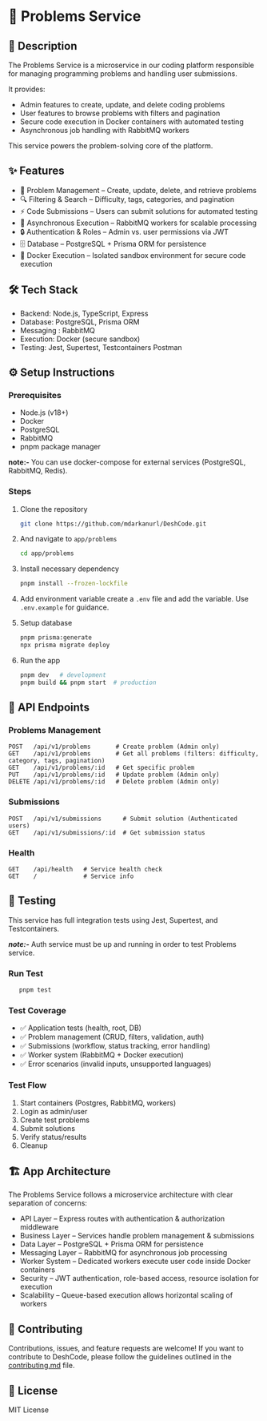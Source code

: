 # 🚀 Problems Service

## 📖 Description
The Problems Service is a microservice in our coding platform responsible for managing programming problems and handling user submissions.

It provides:
- Admin features to create, update, and delete coding problems
- User features to browse problems with filters and pagination
- Secure code execution in Docker containers with automated testing
- Asynchronous job handling with RabbitMQ workers

This service powers the problem-solving core of the platform.

## ✨ Features
- 📝 Problem Management – Create, update, delete, and retrieve problems
- 🔍 Filtering & Search – Difficulty, tags, categories, and pagination
- ⚡ Code Submissions – Users can submit solutions for automated testing
- 🐇 Asynchronous Execution – RabbitMQ workers for scalable processing
- 🔒 Authentication & Roles – Admin vs. user permissions via JWT
- 🗄 Database – PostgreSQL + Prisma ORM for persistence
- 🐳 Docker Execution – Isolated sandbox environment for secure code execution

## 🛠 Tech Stack
- Backend: Node.js, TypeScript, Express
- Database: PostgreSQL, Prisma ORM
- Messaging : RabbitMQ
- Execution: Docker (secure sandbox)
- Testing: Jest, Supertest, Testcontainers Postman

## ⚙️ Setup Instructions
### Prerequisites  
- Node.js (v18+)  
- Docker  
- PostgreSQL  
- RabbitMQ  
- pnpm package manager

**note:-** You can use docker-compose for external services (PostgreSQL, RabbitMQ, Redis).

### Steps  
1. Clone the repository  
   ```bash
   git clone https://github.com/mdarkanurl/DeshCode.git
   ```
2. And navigate to `app/problems`
   ```bash
   cd app/problems
   ```
3. Install necessary dependency
    ```bash
   pnpm install --frozen-lockfile
   ```
4. Add environment variable
   create a `.env` file and add the variable. Use `.env.example` for guidance.

5. Setup database
   ```bash
   pnpm prisma:generate
   npx prisma migrate deploy
   ```
6. Run the app
   ```bash
   pnpm dev   # development
   pnpm build && pnpm start  # production
   ```

## 📌 API Endpoints  

### Problems Management  
```http
POST   /api/v1/problems       # Create problem (Admin only)
GET    /api/v1/problems       # Get all problems (filters: difficulty, category, tags, pagination)
GET    /api/v1/problems/:id   # Get specific problem
PUT    /api/v1/problems/:id   # Update problem (Admin only)
DELETE /api/v1/problems/:id   # Delete problem (Admin only)
```
### Submissions
```http
POST   /api/v1/submissions      # Submit solution (Authenticated users)
GET    /api/v1/submissions/:id  # Get submission status
```
### Health
```http
GET    /api/health   # Service health check
GET    /             # Service info
```

## 🧪 Testing
This service has full integration tests using Jest, Supertest, and Testcontainers.

***note:-*** Auth service must be up and running in order to test Problems service.

### Run Test
```bash
   pnpm test
```
### Test Coverage
- ✅ Application tests (health, root, DB)
- ✅ Problem management (CRUD, filters, validation, auth)
- ✅ Submissions (workflow, status tracking, error handling)
- ✅ Worker system (RabbitMQ + Docker execution)
- ✅ Error scenarios (invalid inputs, unsupported languages)

### Test Flow
1. Start containers (Postgres, RabbitMQ, workers)
2. Login as admin/user
3. Create test problems
4. Submit solutions
5. Verify status/results
6. Cleanup

## 🏗 App Architecture
The Problems Service follows a microservice architecture with clear separation of concerns:
- API Layer – Express routes with authentication & authorization middleware
- Business Layer – Services handle problem management & submissions
- Data Layer – PostgreSQL + Prisma ORM for persistence
- Messaging Layer – RabbitMQ for asynchronous job processing
- Worker System – Dedicated workers execute user code inside Docker containers
- Security – JWT authentication, role-based access, resource isolation for execution
- Scalability – Queue-based execution allows horizontal scaling of workers

## 🤝 Contributing
Contributions, issues, and feature requests are welcome!
If you want to contribute to DeshCode, please follow the guidelines outlined in the [contributing.md](../../contributing.md) file.

## 📄 License
MIT License